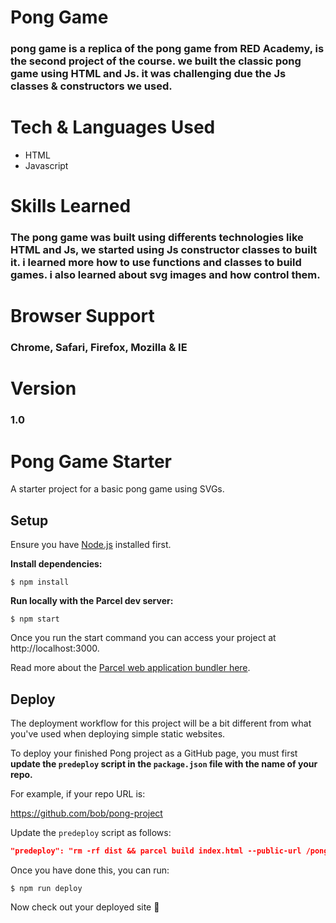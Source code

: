# Pong Game
### pong game is a replica of the pong game from RED Academy, is the second project of the course. we built the classic pong game using HTML and Js. it was challenging due the Js classes & constructors we used.

# Tech & Languages Used

* HTML
* Javascript

# Skills Learned

### The pong game was built using differents technologies like HTML and Js, we started using Js constructor classes to built it. i learned more how to use functions and classes to build games. i also learned about svg images and how control them.

# Browser Support

### Chrome, Safari, Firefox, Mozilla & IE

# Version

### 1.0

# Pong Game Starter

A starter project for a basic pong game using SVGs.

## Setup

Ensure you have [Node.js](https://nodejs.org/en/) installed first.

**Install dependencies:**

`$ npm install`

**Run locally with the Parcel dev server:**

`$ npm start`

Once you run the start command you can access your project at http://localhost:3000.

Read more about the [Parcel web application bundler here](https://parceljs.org/).

## Deploy

The deployment workflow for this project will be a bit different from what you've used when deploying simple static websites.

To deploy your finished Pong project as a GitHub page, you must first **update the `predeploy` script in the `package.json` file with the name of your repo.**

For example, if your repo URL is:

https://github.com/bob/pong-project

Update the `predeploy` script as follows:

```json
"predeploy": "rm -rf dist && parcel build index.html --public-url /pong-project",
```

Once you have done this, you can run:

`$ npm run deploy`

Now check out your deployed site 🙂
